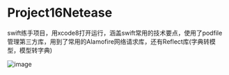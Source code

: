# Project16Netease
swift练手项目，用xcode8打开运行，涵盖swift常用的技术要点，使用了podfile管理第三方库，用到了常用的Alamofire网络请求库，还有Reflect库(字典转模型，模型转字典)

![image](https://github.com/zbhdjdlgxy/Project16Netease/netease.gif ) 
